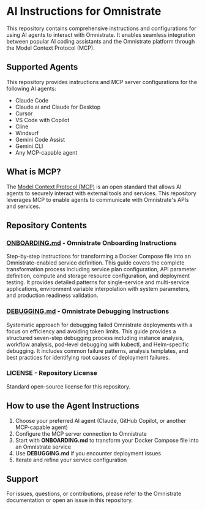 # AI Instructions for Omnistrate

This repository contains comprehensive instructions and configurations for using AI agents to interact with Omnistrate. It enables seamless integration between popular AI coding assistants and the Omnistrate platform through the Model Context Protocol (MCP).

## Supported Agents

This repository provides instructions and MCP server configurations for the following AI agents:

- Claude Code
- Claude.ai and Claude for Desktop
- Cursor
- VS Code with Copilot
- Cline
- Windsurf
- Gemini Code Assist
- Gemini CLI
- Any MCP-capable agent

## What is MCP?

The [Model Context Protocol (MCP)](https://modelcontextprotocol.io) is an open standard that allows AI agents to securely interact with external tools and services. This repository leverages MCP to enable agents to communicate with Omnistrate's APIs and services.

## Repository Contents

### [**ONBOARDING.md**](./ONBOARDING.md) - Omnistrate Onboarding Instructions

Step-by-step instructions for transforming a Docker Compose file into an Omnistrate-enabled service definition. This guide covers the complete transformation process including service plan configuration, API parameter definition, compute and storage resource configuration, and deployment testing. It provides detailed patterns for single-service and multi-service applications, environment variable interpolation with system parameters, and production readiness validation.

### [**DEBUGGING.md**](./DEBUGGING.md) - Omnistrate Debugging Instructions

Systematic approach for debugging failed Omnistrate deployments with a focus on efficiency and avoiding token limits. This guide provides a structured seven-step debugging process including instance analysis, workflow analysis, pod-level debugging with kubectl, and Helm-specific debugging. It includes common failure patterns, analysis templates, and best practices for identifying root causes of deployment failures.

### **LICENSE** - Repository License

Standard open-source license for this repository.

## How to use the Agent Instructions

1. Choose your preferred AI agent (Claude, GitHub Copilot, or another MCP-capable agent)
2. Configure the MCP server connection to Omnistrate
3. Start with **ONBOARDING.md** to transform your Docker Compose file into an Omnistrate service
4. Use **DEBUGGING.md** if you encounter deployment issues
5. Iterate and refine your service configuration

## Support

For issues, questions, or contributions, please refer to the Omnistrate documentation or open an issue in this repository.
